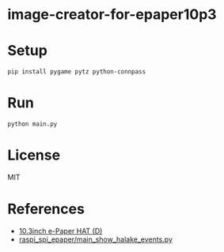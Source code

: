 # image-creator-for-epaper10p3

# Setup

```
pip install pygame pytz python-connpass
```

# Run

```
python main.py
```

# License

MIT

# References

- [10.3inch e-Paper HAT (D)](https://www.waveshare.com/wiki/10.3inch_e-Paper_HAT_(D))
- [raspi_spi_epaper/main_show_halake_events.py](https://github.com/asukiaaa/raspi_spi_epaper/blob/master/main_show_halake_events.py)
